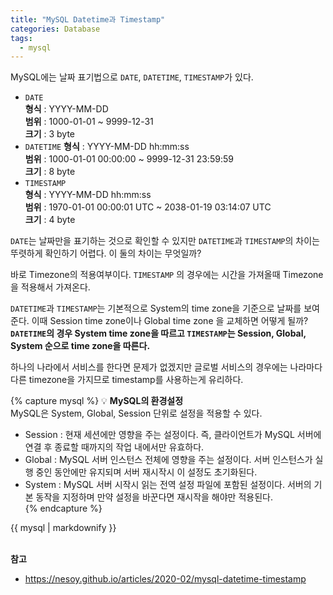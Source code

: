 ```yaml
---
title: "MySQL Datetime과 Timestamp"
categories: Database
tags:
  - mysql
---  
```


MySQL에는 날짜 표기법으로 `DATE`, `DATETIME`, `TIMESTAMP`가 있다.

- `DATE`  
**형식** : YYYY-MM-DD  
**범위** : 1000-01-01 ~ 9999-12-31  
**크기** : 3 byte  
- `DATETIME`
**형식** : YYYY-MM-DD hh:mm:ss  
**범위** : 1000-01-01 00:00:00 ~ 9999-12-31 23:59:59  
**크기** : 8 byte  
- `TIMESTAMP`  
**형식** : YYYY-MM-DD hh:mm:ss  
**범위** : 1970-01-01 00:00:01 UTC ~ 2038-01-19 03:14:07 UTC  
**크기** : 4 byte  


`DATE`는 날짜만을 표기하는 것으로 확인할 수 있지만 `DATETIME`과 `TIMESTAMP`의 차이는 뚜렷하게 확인하기 어렵다. 이 둘의 차이는 무엇일까?

바로 Timezone의 적용여부이다. `TIMESTAMP` 의 경우에는 시간을 가져올때 Timezone을 적용해서 가져온다.

`DATETIME`과 `TIMESTAMP`는 기본적으로 System의 time zone을 기준으로 날짜를 보여준다. 이때 Session time zone이나 Global time zone 을 교체하면 어떻게 될까? **`DATETIME`의 경우 System time zone을 따르고 `TIMESTAMP`는 Session, Global, System 순으로 time zone을 따른다.**  

하나의 나라에서 서비스를 한다면 문제가 없겠지만 글로벌 서비스의 경우에는 나라마다 다른 timezone을 가지므로 timestamp를 사용하는게 유리하다.  


{% capture mysql %}
💡 **MySQL의 환경설정**  
MySQL은 System, Global, Session 단위로 설정을 적용할 수 있다.  
- Session : 현재 세션에만 영향을 주는 설정이다. 즉, 클라이언트가 MySQL 서버에 연결 후 종료할 때까지의 작업 내에서만 유효하다.
- Global : MySQL 서버 인스턴스 전체에 영향을 주는 설정이다. 서버 인스턴스가 실행 중인 동안에만 유지되며 서버 재시작시 이 설정도 초기화된다.
- System : MySQL 서버 시작시 읽는 전역 설정 파일에 포함된 설정이다. 서버의 기본 동작을 지정하며 만약 설정을 바꾼다면 재시작을 해야만 적용된다.  
{% endcapture %}

<div class="notice--info">{{ mysql | markdownify }}</div>  
<br/>

**참고**
- https://nesoy.github.io/articles/2020-02/mysql-datetime-timestamp